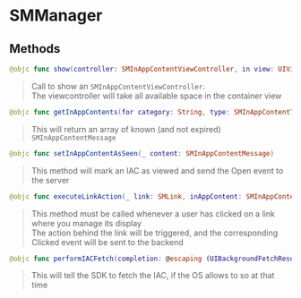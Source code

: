# SMManager

## Methods
```swift
@objc func show(controller: SMInAppContentViewController, in view: UIView, of viewController: UIViewController)
```

>Call to show an ``SMInAppContentViewController``.<br/>The viewcontroller will take all available space in  the container view<br/>

```swift
@objc func getInAppContents(for category: String, type: SMInAppContentType) -> [SMInAppContentMessage]
```

>This will return an array of known (and not expired) ``SMInAppContentMessage``<br/>

```swift
@objc func setInAppContentAsSeen(_ content: SMInAppContentMessage)
```

>This method will mark an IAC as viewed and send the Open event to the server<br/>

```swift
@objc func executeLinkAction(_ link: SMLink, inAppContent: SMInAppContentMessage)
```

>This method must be called whenever a user has clicked on a link where you manage its display<br/>The action behind the link will be triggered, and the corresponding Clicked event will be sent to the backend<br/>

```swift
@objc func performIACFetch(completion: @escaping (UIBackgroundFetchResult) -> Void)
```

>This will tell the SDK to fetch the IAC, if the OS allows to so at that time<br/>